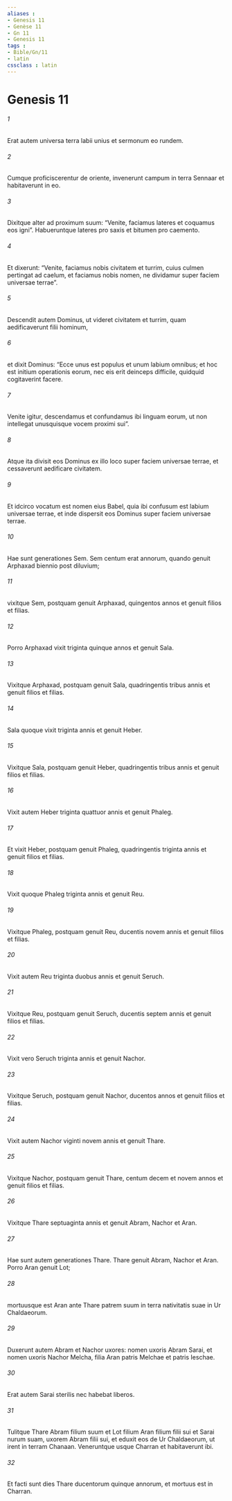 ```yaml
---
aliases : 
- Genesis 11
- Genèse 11
- Gn 11
- Genesis 11
tags : 
- Bible/Gn/11
- latin
cssclass : latin
---
```


# Genesis 11

###### 1
Erat autem universa terra labii unius et sermonum eo rundem. 
###### 2
Cumque proficiscerentur de oriente, invenerunt campum in terra Sennaar et habitaverunt in eo. 
###### 3
Dixitque alter ad proximum suum: “Venite, faciamus lateres et coquamus eos igni”. Habueruntque lateres pro saxis et bitumen pro caemento. 
###### 4
Et dixerunt: “Venite, faciamus nobis civitatem et turrim, cuius culmen pertingat ad caelum, et faciamus nobis nomen, ne dividamur super faciem universae terrae”.
###### 5
Descendit autem Dominus, ut videret civitatem et turrim, quam aedificaverunt filii hominum, 
###### 6
et dixit Dominus: “Ecce unus est populus et unum labium omnibus; et hoc est initium operationis eorum, nec eis erit deinceps difficile, quidquid cogitaverint facere. 
###### 7
Venite igitur, descendamus et confundamus ibi linguam eorum, ut non intellegat unusquisque vocem proximi sui”. 
###### 8
Atque ita divisit eos Dominus ex illo loco super faciem universae terrae, et cessaverunt aedificare civitatem. 
###### 9
Et idcirco vocatum est nomen eius Babel, quia ibi confusum est labium universae terrae, et inde dispersit eos Dominus super faciem universae terrae.
###### 10
Hae sunt generationes Sem. Sem centum erat annorum, quando genuit Arphaxad biennio post diluvium; 
###### 11
vixitque Sem, postquam genuit Arphaxad, quingentos annos et genuit filios et filias.
###### 12
Porro Arphaxad vixit triginta quinque annos et genuit Sala. 
###### 13
Vixitque Arphaxad, postquam genuit Sala, quadringentis tribus annis et genuit filios et filias.
###### 14
Sala quoque vixit triginta annis et genuit Heber. 
###### 15
Vixitque Sala, postquam genuit Heber, quadringentis tribus annis et genuit filios et filias.
###### 16
Vixit autem Heber triginta quattuor annis et genuit Phaleg. 
###### 17
Et vixit Heber, postquam genuit Phaleg, quadringentis triginta annis et genuit filios et filias.
###### 18
Vixit quoque Phaleg triginta annis et genuit Reu. 
###### 19
Vixitque Phaleg, postquam genuit Reu, ducentis novem annis et genuit filios et filias.
###### 20
Vixit autem Reu triginta duobus annis et genuit Seruch. 
###### 21
Vixitque Reu, postquam genuit Seruch, ducentis septem annis et genuit filios et filias.
###### 22
Vixit vero Seruch triginta annis et genuit Nachor. 
###### 23
Vixitque Seruch, postquam genuit Nachor, ducentos annos et genuit filios et filias.
###### 24
Vixit autem Nachor viginti novem annis et genuit Thare. 
###### 25
Vixitque Nachor, postquam genuit Thare, centum decem et novem annos et genuit filios et filias.
###### 26
Vixitque Thare septuaginta annis et genuit Abram, Nachor et Aran. 
###### 27
Hae sunt autem generationes Thare. Thare genuit Abram, Nachor et Aran. Porro Aran genuit Lot; 
###### 28
mortuusque est Aran ante Thare patrem suum in terra nativitatis suae in Ur Chaldaeorum. 
###### 29
Duxerunt autem Abram et Nachor uxores: nomen uxoris Abram Sarai, et nomen uxoris Nachor Melcha, filia Aran patris Melchae et patris Ieschae. 
###### 30
Erat autem Sarai sterilis nec habebat liberos. 
###### 31
Tulitque Thare Abram filium suum et Lot filium Aran filium filii sui et Sarai nurum suam, uxorem Abram filii sui, et eduxit eos de Ur Chaldaeorum, ut irent in terram Chanaan. Veneruntque usque Charran et habitaverunt ibi. 
###### 32
Et facti sunt dies Thare ducentorum quinque annorum, et mortuus est in Charran.
